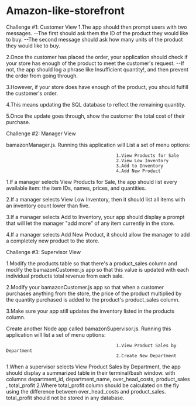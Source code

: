 # Amazon-like-storefront

Challenge #1: Customer View
1.The app should then prompt users with two messages.
  --The first should ask them the ID of the product they would like to buy.
  --The second message should ask how many units of the product they would like to buy.
  
2.Once the customer has placed the order, your application should check if your store has enough of the product to meet the customer's request.
  --If not, the app should log a phrase like Insufficient quantity!, and then prevent the order from going through.
  
3.However, if your store does have enough of the product, you should fulfill the customer's order.

4.This means updating the SQL database to reflect the remaining quantity.

5.Once the update goes through, show the customer the total cost of their purchase.

Challenge #2: Manager View 

bamazonManager.js. Running this application will List a set of menu options:

                                              1.View Products for Sale
                                              2.View Low Inventory
                                              3.Add to Inventory
                                              4.Add New Product
                                              
1.If a manager selects View Products for Sale, the app should list every available item: the item IDs, names, prices, and quantities.

2.If a manager selects View Low Inventory, then it should list all items with an inventory count lower than five.

3.If a manager selects Add to Inventory, your app should display a prompt that will let the manager "add more" of any item currently in the store.

4.If a manager selects Add New Product, it should allow the manager to add a completely new product to the store.

Challenge #3: Supervisor View 

1.Modify the products table so that there's a product_sales column and modify the bamazonCustomer.js app so that this value is updated with each individual products total revenue from each sale.

2.Modify your bamazonCustomer.js app so that when a customer purchases anything from the store, the price of the product multiplied by the quantity purchased is added to the product's product_sales column.

3.Make sure your app still updates the inventory listed in the products column.

Create another Node app called bamazonSupervisor.js. Running this application will list a set of menu options:

                                              1.View Product Sales by Department
                                              2.Create New Department
1.When a supervisor selects View Product Sales by Department, the app should display a summarized table in their terminal/bash window. 
  with columns department_id, department_name, over_head_costs, product_sales , total_profit
2.Where total_profit column should be calculated on the fly using the difference between over_head_costs and product_sales. total_profit   should not be stored in any database.

